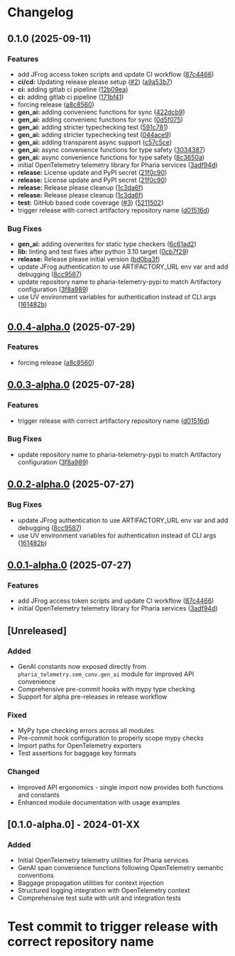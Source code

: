 # Changelog

## 0.1.0 (2025-09-11)


### Features

* add JFrog access token scripts and update CI workflow ([87c4466](https://github.com/Aleph-Alpha/pharia-telemetry/commit/87c44666333652a50bce039c9a243a3334cc086d))
* **ci/cd:** Updating release please setup ([#2](https://github.com/Aleph-Alpha/pharia-telemetry/issues/2)) ([a9a53b7](https://github.com/Aleph-Alpha/pharia-telemetry/commit/a9a53b7d7004054f26d2d68f56149d7ca1447311))
* **ci:** adding gitlab ci pipeline ([12b09ea](https://github.com/Aleph-Alpha/pharia-telemetry/commit/12b09ea3cd72c118d9d6cf57b57e9d2123aba549))
* **ci:** adding gitlab ci pipeline ([171bf41](https://github.com/Aleph-Alpha/pharia-telemetry/commit/171bf41e05df79b49fc04b3f759a9254e92e5b40))
* forcing release ([a8c8560](https://github.com/Aleph-Alpha/pharia-telemetry/commit/a8c8560cf4a97b5bf7ab44215fe24b5b5fdfcfd3))
* **gen_ai:** adding convenienc functions for sync ([422dcb9](https://github.com/Aleph-Alpha/pharia-telemetry/commit/422dcb98057f50f2800fe69c54dae87781fb0e12))
* **gen_ai:** adding convenienc functions for sync ([0d5f075](https://github.com/Aleph-Alpha/pharia-telemetry/commit/0d5f0752019354bdd28171f8a7525acd5bc11461))
* **gen_ai:** adding stricter typechecking test ([591c781](https://github.com/Aleph-Alpha/pharia-telemetry/commit/591c78123c5434dd36c15285183ec046b8f7a8d8))
* **gen_ai:** adding stricter typechecking test ([044ace9](https://github.com/Aleph-Alpha/pharia-telemetry/commit/044ace9157d7576a986b49348f7f37bd51c8ed02))
* **gen_ai:** adding transparent async support ([c57c5ce](https://github.com/Aleph-Alpha/pharia-telemetry/commit/c57c5cefc63c5edce717ebaeabde25049796156c))
* **gen_ai:** async convenience functions for type safety ([3034387](https://github.com/Aleph-Alpha/pharia-telemetry/commit/303438786ce0a90d3efe16927e7b5ce654ee5374))
* **gen_ai:** async convenience functions for type safety ([8c3650a](https://github.com/Aleph-Alpha/pharia-telemetry/commit/8c3650a2e63a4a0c39135b2c0c1679980ca8fc8b))
* initial OpenTelemetry telemetry library for Pharia services ([3adf94d](https://github.com/Aleph-Alpha/pharia-telemetry/commit/3adf94d0a0d51efd5df1d09fb10c74b39e9dd9d8))
* **release:** License update and PyPI secret ([21f0c90](https://github.com/Aleph-Alpha/pharia-telemetry/commit/21f0c9024f46d7d0b2b3ff471d0c09d7e381aae1))
* **release:** License update and PyPI secret ([21f0c90](https://github.com/Aleph-Alpha/pharia-telemetry/commit/21f0c9024f46d7d0b2b3ff471d0c09d7e381aae1))
* **release:** Release please cleanup ([1c3da6f](https://github.com/Aleph-Alpha/pharia-telemetry/commit/1c3da6f6bf12512662d503b747a280c36e7b0e20))
* **release:** Release please cleanup ([1c3da6f](https://github.com/Aleph-Alpha/pharia-telemetry/commit/1c3da6f6bf12512662d503b747a280c36e7b0e20))
* **test:** GitHub based code coverage ([#3](https://github.com/Aleph-Alpha/pharia-telemetry/issues/3)) ([5211502](https://github.com/Aleph-Alpha/pharia-telemetry/commit/5211502f6247105883a361211928913d0283fa5a))
* trigger release with correct artifactory repository name ([d01516d](https://github.com/Aleph-Alpha/pharia-telemetry/commit/d01516d6a2d43533a42d7835beb23e584445ca18))


### Bug Fixes

* **gen_ai:** adding overwrites for static type checkers ([6c61ad2](https://github.com/Aleph-Alpha/pharia-telemetry/commit/6c61ad256b2af374d279896444f348deca67cb20))
* **lib:** linting and test fixes after python 3.10 target ([0cb7f29](https://github.com/Aleph-Alpha/pharia-telemetry/commit/0cb7f29d432b294ca0efcf52822df291d3a09b01))
* **release:** Release please initial version ([bd0ba3f](https://github.com/Aleph-Alpha/pharia-telemetry/commit/bd0ba3f3c7dcf7882092a8b3470ab031c435728a))
* update JFrog authentication to use ARTIFACTORY_URL env var and add debugging ([8cc9587](https://github.com/Aleph-Alpha/pharia-telemetry/commit/8cc958780689b10f23e7894c449db2cc0d7b44ee))
* update repository name to pharia-telemetry-pypi to match Artifactory configuration ([3f8a989](https://github.com/Aleph-Alpha/pharia-telemetry/commit/3f8a989653b24923c1981c54a1ed9e20e7be796b))
* use UV environment variables for authentication instead of CLI args ([161482b](https://github.com/Aleph-Alpha/pharia-telemetry/commit/161482b3144ba868814339bf3093d2b6e02e8421))

## [0.0.4-alpha.0](https://github.com/Aleph-Alpha/pharia-telemetry/compare/v0.0.3-alpha.0...v0.0.4-alpha.0) (2025-07-29)


### Features

* forcing release ([a8c8560](https://github.com/Aleph-Alpha/pharia-telemetry/commit/a8c8560cf4a97b5bf7ab44215fe24b5b5fdfcfd3))

## [0.0.3-alpha.0](https://github.com/Aleph-Alpha/pharia-telemetry/compare/v0.0.2-alpha.0...v0.0.3-alpha.0) (2025-07-28)


### Features

* trigger release with correct artifactory repository name ([d01516d](https://github.com/Aleph-Alpha/pharia-telemetry/commit/d01516d6a2d43533a42d7835beb23e584445ca18))


### Bug Fixes

* update repository name to pharia-telemetry-pypi to match Artifactory configuration ([3f8a989](https://github.com/Aleph-Alpha/pharia-telemetry/commit/3f8a989653b24923c1981c54a1ed9e20e7be796b))

## [0.0.2-alpha.0](https://github.com/Aleph-Alpha/pharia-telemetry/compare/v0.0.1-alpha.0...v0.0.2-alpha.0) (2025-07-27)


### Bug Fixes

* update JFrog authentication to use ARTIFACTORY_URL env var and add debugging ([8cc9587](https://github.com/Aleph-Alpha/pharia-telemetry/commit/8cc958780689b10f23e7894c449db2cc0d7b44ee))
* use UV environment variables for authentication instead of CLI args ([161482b](https://github.com/Aleph-Alpha/pharia-telemetry/commit/161482b3144ba868814339bf3093d2b6e02e8421))

## [0.0.1-alpha.0](https://github.com/Aleph-Alpha/pharia-telemetry/compare/v0.0.0-alpha.0...v0.0.1-alpha.0) (2025-07-27)


### Features

* add JFrog access token scripts and update CI workflow ([87c4466](https://github.com/Aleph-Alpha/pharia-telemetry/commit/87c44666333652a50bce039c9a243a3334cc086d))
* initial OpenTelemetry telemetry library for Pharia services ([3adf94d](https://github.com/Aleph-Alpha/pharia-telemetry/commit/3adf94d0a0d51efd5df1d09fb10c74b39e9dd9d8))

## [Unreleased]

### Added
- GenAI constants now exposed directly from `pharia_telemetry.sem_conv.gen_ai` module for improved API convenience
- Comprehensive pre-commit hooks with mypy type checking
- Support for alpha pre-releases in release workflow

### Fixed
- MyPy type checking errors across all modules
- Pre-commit hook configuration to properly scope mypy checks
- Import paths for OpenTelemetry exporters
- Test assertions for baggage key formats

### Changed
- Improved API ergonomics - single import now provides both functions and constants
- Enhanced module documentation with usage examples

## [0.1.0-alpha.0] - 2024-01-XX

### Added
- Initial OpenTelemetry telemetry utilities for Pharia services
- GenAI span convenience functions following OpenTelemetry semantic conventions
- Baggage propagation utilities for context injection
- Structured logging integration with OpenTelemetry context
- Comprehensive test suite with unit and integration tests
# Test commit to trigger release with correct repository name
